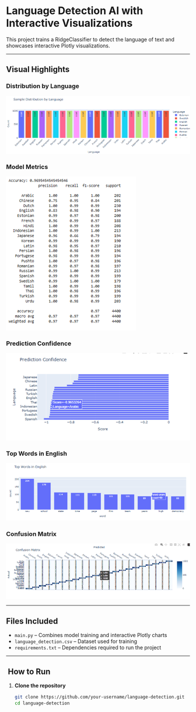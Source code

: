 # ​ Language Detection AI with Interactive Visualizations

This project trains a RidgeClassifier to detect the language of text and showcases interactive Plotly visualizations.

---

##  Visual Highlights

### Distribution by Language
![Distribution by language](screenshots/Distribution%20by%20language.png)

### Model Metrics
![Metrics](screenshots/Metrics.png)

### Prediction Confidence
![Prediction Confidence](screenshots/Prediction%20confidence.png)

### Top Words in English
![Top words in English](screenshots/Top%20words%20in%20english.png)

### Confusion Matrix
![Confusion Matrix](screenshots/confusion%20matrix.png)

---

##  Files Included

- `main.py` – Combines model training and interactive Plotly charts
- `language_detection.csv` – Dataset used for training
- `requirements.txt` – Dependencies required to run the project

---

## ​ How to Run

1. **Clone the repository**
   ```bash
   git clone https://github.com/your‑username/language-detection.git
   cd language-detection
